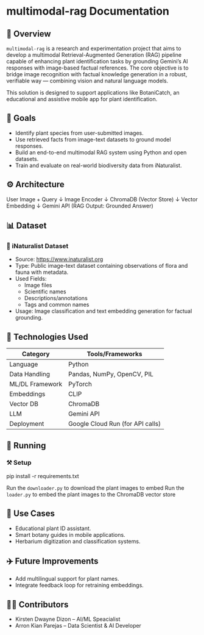 
# multimodal-rag Documentation

## 📌 Overview

`multimodal-rag` is a research and experimentation project that aims to develop a multimodal Retrieval-Augmented Generation (RAG) pipeline capable of enhancing plant identification tasks by grounding Gemini’s AI responses with image-based factual references. The core objective is to bridge image recognition with factual knowledge generation in a robust, verifiable way — combining vision and natural language models.

This solution is designed to support applications like BotaniCatch, an educational and assistive mobile app for plant identification.

## 🥅 Goals

- Identify plant species from user-submitted images.
- Use retrieved facts from image-text datasets to ground model responses.
- Build an end-to-end multimodal RAG system using Python and open datasets.
- Train and evaluate on real-world biodiversity data from iNaturalist.

## ⚙️ Architecture

User Image + Query
       ↓
  Image Encoder
       ↓
ChromaDB (Vector Store)
       ↓
 Vector Embedding
       ↓
Gemini API (RAG Output: Grounded Answer)

## 📊 Dataset

### 🌱 iNaturalist Dataset

- Source: https://www.inaturalist.org
- Type: Public image-text dataset containing observations of flora and fauna with metadata.
- Used Fields:
  - Image files
  - Scientific names
  - Descriptions/annotations
  - Tags and common names
- Usage: Image classification and text embedding generation for factual grounding.

## 📱 Technologies Used

| Category        | Tools/Frameworks                          |
|-----------------|-------------------------------------------|
| Language        | Python                                    |
| Data Handling   | Pandas, NumPy, OpenCV, PIL                |
| ML/DL Framework | PyTorch                                   |
| Embeddings      | CLIP                                      |
| Vector DB       | ChromaDB                                  |
| LLM             | Gemini API                                |
| Deployment      | Google Cloud Run (for API calls)          |

## 🏃 Running

### ⚒️ Setup

pip install -r requirements.txt

Run the `downloader.py` to download the plant images to embed
Run the `loader.py` to embed the plant images to the ChromaDB vector store

## 👯 Use Cases

- Educational plant ID assistant.
- Smart botany guides in mobile applications.
- Herbarium digitization and classification systems.

## ✈️ Future Improvements

- Add multilingual support for plant names.
- Integrate feedback loop for retraining embeddings.

## 👷👷 Contributors

- Kirsten Dwayne Dizon – AI/ML Speacialist 
- Arron Kian Parejas – Data Scientist & AI Developer  
